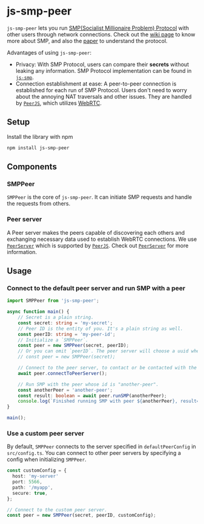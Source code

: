 # js-smp-peer

`js-smp-peer` lets you run [SMP(Socialist Millionaire Problem) Protocol][smp_paper] with other users through network connections. Check out the [wiki page][smp_wiki] to know more about SMP, and also the [paper][smp_paper] to understand the protocol.

Advantages of using `js-smp-peer`:
- Privacy: With SMP Protocol, users can compare their **secrets** without leaking any information. SMP Protocol implementation can be found in [`js-smp`][js_smp].
- Connection establishment at ease: A peer-to-peer connection is established for each run of SMP Protocol. Users don't need to worry about the annoying NAT traversals and other issues. They are handled by [`PeerJS`][peerjs], which utilizes [WebRTC][webrtc].

## Setup
Install the library with npm
```bash
npm install js-smp-peer
```

## Components

### SMPPeer
`SMPPeer` is the core of `js-smp-peer`. It can initiate SMP requests and handle the requests from others.

### Peer server
A Peer server makes the peers capable of discovering each others and exchanging necessary data used to establish WebRTC connections. We use [`PeerServer`][peerjs_server] which is supported by [`PeerJS`][peerjs]. Check out [`PeerServer`][peerjs_server] for more information.

## Usage

### Connect to the default peer server and run SMP with a peer
```typescript
import SMPPeer from 'js-smp-peer';

async function main() {
    // Secret is a plain string.
    const secret: string = 'my-secret';
    // Peer ID is the entity of you. It's a plain string as well.
    const peerID: string = 'my-peer-id';
    // Initialize a `SMPPeer`.
    const peer = new SMPPeer(secret, peerID);
    // Or you can omit `peerID`. The peer server will choose a uuid when connected to it.
    // const peer = new SMPPeer(secret);

    // Connect to the peer server, to contact or be contacted with the other peers.
    await peer.connectToPeerServer();

    // Run SMP with the peer whose id is "another-peer".
    const anotherPeer = 'another-peer';
    const result: boolean = await peer.runSMP(anotherPeer);
    console.log(`Finished running SMP with peer ${anotherPeer}, result=${result}`);
}

main();
```

### Use a custom peer server

By default, `SMPPeer` connects to the server specified in `defaultPeerConfig` in `src/config.ts`. You can connect to other peer servers by specifying a config when initializing `SMPPeer`.

```typescript
const customConfig = {
  host: 'my-server'
  port: 5566,
  path: '/myapp',
  secure: true,
};

// Connect to the custom peer server.
const peer = new SMPPeer(secret, peerID, customConfig);
```

[peerjs]: https://github.com/peers/peerjs
[peerjs_server]: https://github.com/peers/peerjs-server
[smp_wiki]: https://en.wikipedia.org/wiki/Socialist_millionaires
[smp_paper]: https://www.win.tue.nl/~berry/papers/dam.pdf
[js_smp]: https://github.com/mhchia/js-smp
[webrtc]: https://webrtc.org
